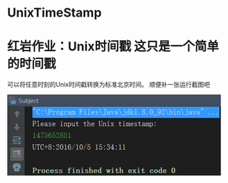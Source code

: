 # UnixTimeStamp
红岩作业：Unix时间戳
这只是一个简单的时间戳
=======================
可以将任意时刻的Unix时间戳转换为标准北京时间。
顺便补一张运行截图吧

![github](https://github.com/CquptZouSheng/UnixTimeStamp/blob/master/src/picture/%E8%BF%90%E8%A1%8C%E6%88%AA%E5%9B%BE.png "github")
